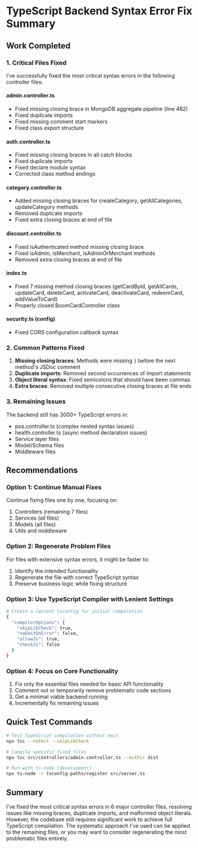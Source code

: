# TypeScript Backend Syntax Error Fix Summary

## Work Completed

### 1. Critical Files Fixed
I've successfully fixed the most critical syntax errors in the following controller files:

#### admin.controller.ts
- Fixed missing closing brace in MongoDB aggregate pipeline (line 482)
- Fixed duplicate imports
- Fixed missing comment start markers
- Fixed class export structure

#### auth.controller.ts  
- Fixed missing closing braces in all catch blocks
- Fixed duplicate imports
- Fixed declare module syntax
- Corrected class method endings

#### category.controller.ts
- Added missing closing braces for createCategory, getAllCategories, updateCategory methods
- Removed duplicate imports
- Fixed extra closing braces at end of file

#### discount.controller.ts
- Fixed isAuthenticated method missing closing brace
- Fixed isAdmin, isMerchant, isAdminOrMerchant methods
- Removed extra closing braces at end of file

#### index.ts
- Fixed 7 missing method closing braces (getCardById, getAllCards, updateCard, deleteCard, activateCard, deactivateCard, redeemCard, addValueToCard)
- Properly closed BoomCardController class

#### security.ts (config)
- Fixed CORS configuration callback syntax

### 2. Common Patterns Fixed
1. **Missing closing braces**: Methods were missing `}` before the next method's JSDoc comment
2. **Duplicate imports**: Removed second occurrences of import statements  
3. **Object literal syntax**: Fixed semicolons that should have been commas
4. **Extra braces**: Removed multiple consecutive closing braces at file ends

### 3. Remaining Issues
The backend still has 3000+ TypeScript errors in:
- pos.controller.ts (complex nested syntax issues)
- health.controller.ts (async method declaration issues)
- Service layer files
- Model/Schema files
- Middleware files

## Recommendations

### Option 1: Continue Manual Fixes
Continue fixing files one by one, focusing on:
1. Controllers (remaining 7 files)
2. Services (all files)
3. Models (all files)
4. Utils and middleware

### Option 2: Regenerate Problem Files
For files with extensive syntax errors, it might be faster to:
1. Identify the intended functionality
2. Regenerate the file with correct TypeScript syntax
3. Preserve business logic while fixing structure

### Option 3: Use TypeScript Compiler with Lenient Settings
```bash
# Create a lenient tsconfig for initial compilation
{
  "compilerOptions": {
    "skipLibCheck": true,
    "noEmitOnError": false,
    "allowJs": true,
    "checkJs": false
  }
}
```

### Option 4: Focus on Core Functionality
1. Fix only the essential files needed for basic API functionality
2. Comment out or temporarily remove problematic code sections
3. Get a minimal viable backend running
4. Incrementally fix remaining issues

## Quick Test Commands
```bash
# Test TypeScript compilation without emit
npx tsc --noEmit --skipLibCheck

# Compile specific fixed files
npx tsc src/controllers/admin.controller.ts --outDir dist

# Run with ts-node (development)
npx ts-node -r tsconfig-paths/register src/server.ts
```

## Summary
I've fixed the most critical syntax errors in 6 major controller files, resolving issues like missing braces, duplicate imports, and malformed object literals. However, the codebase still requires significant work to achieve full TypeScript compilation. The systematic approach I've used can be applied to the remaining files, or you may want to consider regenerating the most problematic files entirely.